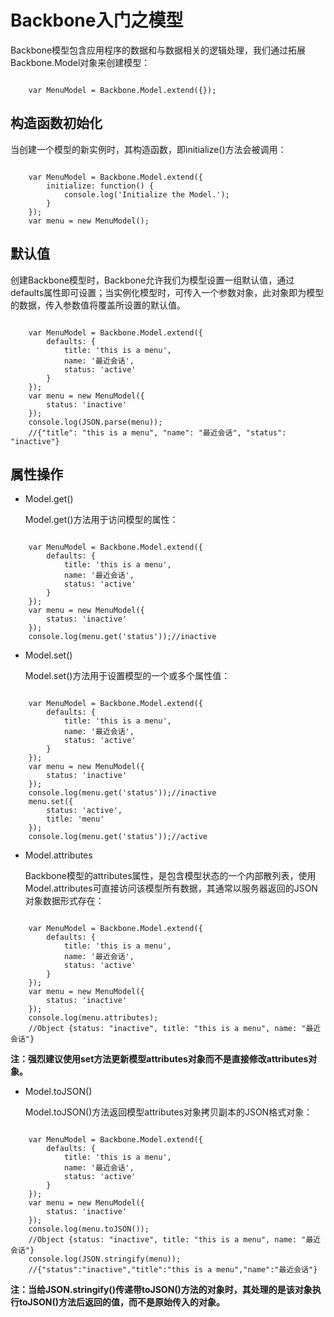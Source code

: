 # Backbone入门之模型

Backbone模型包含应用程序的数据和与数据相关的逻辑处理，我们通过拓展Backbone.Model对象来创建模型：

```

    var MenuModel = Backbone.Model.extend({});
```

## 构造函数初始化

当创建一个模型的新实例时，其构造函数，即initialize()方法会被调用：

```

    var MenuModel = Backbone.Model.extend({
        initialize: function() {
            console.log('Initialize the Model.');
        }
    });
    var menu = new MenuModel();
```

## 默认值
创建Backbone模型时，Backbone允许我们为模型设置一组默认值，通过defaults属性即可设置；当实例化模型时，可传入一个参数对象，此对象即为模型的数据，传入参数值将覆盖所设置的默认值。

```

    var MenuModel = Backbone.Model.extend({
        defaults: {
            title: 'this is a menu',
            name: '最近会话',
            status: 'active'
        }
    });
    var menu = new MenuModel({
        status: 'inactive'
    });
    console.log(JSON.parse(menu));
    //{"title": "this is a menu", "name": "最近会话", "status": "inactive"}
```

## 属性操作

- Model.get()

    Model.get()方法用于访问模型的属性：
    
```

    var MenuModel = Backbone.Model.extend({
        defaults: {
            title: 'this is a menu',
            name: '最近会话',
            status: 'active'
        }
    });
    var menu = new MenuModel({
        status: 'inactive'
    });
    console.log(menu.get('status'));//inactive
```

- Model.set()

    Model.set()方法用于设置模型的一个或多个属性值：
    
```

    var MenuModel = Backbone.Model.extend({
        defaults: {
            title: 'this is a menu',
            name: '最近会话',
            status: 'active'
        }
    });
    var menu = new MenuModel({
        status: 'inactive'
    });
    console.log(menu.get('status'));//inactive
    menu.set({
        status: 'active',
        title: 'menu'
    });
    console.log(menu.get('status'));//active
```

- Model.attributes

    Backbone模型的attributes属性，是包含模型状态的一个内部散列表，使用Model.attributes可直接访问该模型所有数据，其通常以服务器返回的JSON对象数据形式存在：
    
```
    
    var MenuModel = Backbone.Model.extend({
        defaults: {
            title: 'this is a menu',
            name: '最近会话',
            status: 'active'
        }
    });
    var menu = new MenuModel({
        status: 'inactive'
    });
    console.log(menu.attributes);
    //Object {status: "inactive", title: "this is a menu", name: "最近会话"} 
```

**注：强烈建议使用set方法更新模型attributes对象而不是直接修改attributes对象。**

- Model.toJSON()

    Model.toJSON()方法返回模型attributes对象拷贝副本的JSON格式对象：
    
```

    var MenuModel = Backbone.Model.extend({
        defaults: {
            title: 'this is a menu',
            name: '最近会话',
            status: 'active'
        }
    });
    var menu = new MenuModel({
        status: 'inactive'
    });
    console.log(menu.toJSON());
    //Object {status: "inactive", title: "this is a menu", name: "最近会话"}
    console.log(JSON.stringify(menu));
    //{"status":"inactive","title":"this is a menu","name":"最近会话"} 
```

**注：当给JSON.stringify()传递带toJSON()方法的对象时，其处理的是该对象执行toJSON()方法后返回的值，而不是原始传入的对象。**
            